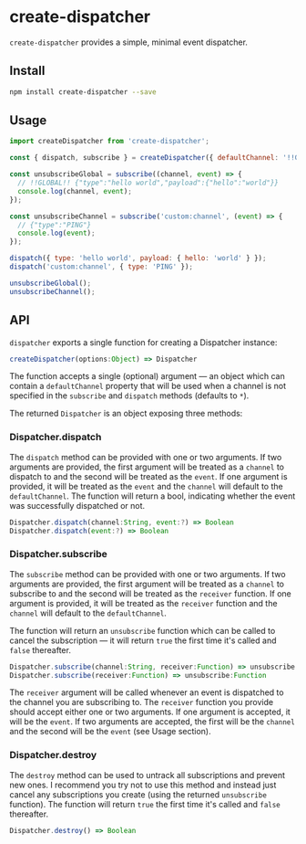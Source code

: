 # create-dispatcher

`create-dispatcher` provides a simple, minimal event dispatcher.

## Install
```bash
npm install create-dispatcher --save
```

## Usage
```js
import createDispatcher from 'create-dispatcher';

const { dispatch, subscribe } = createDispatcher({ defaultChannel: '!!GLOBAL!!' });

const unsubscribeGlobal = subscribe((channel, event) => {
  // !!GLOBAL!! {"type":"hello world","payload":{"hello":"world"}}
  console.log(channel, event);
});

const unsubscribeChannel = subscribe('custom:channel', (event) => {
  // {"type":"PING"}
  console.log(event);
});

dispatch({ type: 'hello world', payload: { hello: 'world' } });
dispatch('custom:channel', { type: 'PING' });

unsubscribeGlobal();
unsubscribeChannel();
```

## API

`dispatcher` exports a single function for creating a Dispatcher instance:

```js
createDispatcher(options:Object) => Dispatcher
```

The function accepts a single (optional) argument — an object which can contain a `defaultChannel` property that will be used when a channel is not specified in the `subscribe` and `dispatch` methods (defaults to `*`).

The returned `Dispatcher` is an object exposing three methods:

### Dispatcher.dispatch

The `dispatch` method can be provided with one or two arguments. If two arguments are provided, the first argument will be treated as a `channel` to dispatch to and the second will be treated as the `event`. If one argument is provided, it will be treated as the `event` and the `channel` will default to the `defaultChannel`. The function will return a bool, indicating whether the event was successfully dispatched or not.

```js
Dispatcher.dispatch(channel:String, event:?) => Boolean
Dispatcher.dispatch(event:?) => Boolean
```

### Dispatcher.subscribe

The `subscribe` method can be provided with one or two arguments. If two arguments are provided, the first argument will be treated as a `channel` to subscribe to and the second will be treated as the `receiver` function. If one argument is provided, it will be treated as the `receiver` function and the `channel` will default to the `defaultChannel`.

The function will return an `unsubscribe` function which can be called to cancel the subscription — it will return `true` the first time it's called and `false` thereafter.

```js
Dispatcher.subscribe(channel:String, receiver:Function) => unsubscribe:Function
Dispatcher.subscribe(receiver:Function) => unsubscribe:Function
```

The `receiver` argument will be called whenever an event is dispatched to the channel you are subscribing to. The `receiver` function you provide should accept either one or two arguments. If one argument is accepted, it will be the `event`. If two arguments are accepted, the first will be the `channel` and the second will be the `event` (see Usage section).

### Dispatcher.destroy

The `destroy` method can be used to untrack all subscriptions and prevent new ones. I recommend you try not to use this method and instead just cancel any subscriptions you create (using the returned `unsubscribe` function). The function will return `true` the first time it's called and `false` thereafter.

```js
Dispatcher.destroy() => Boolean
```
